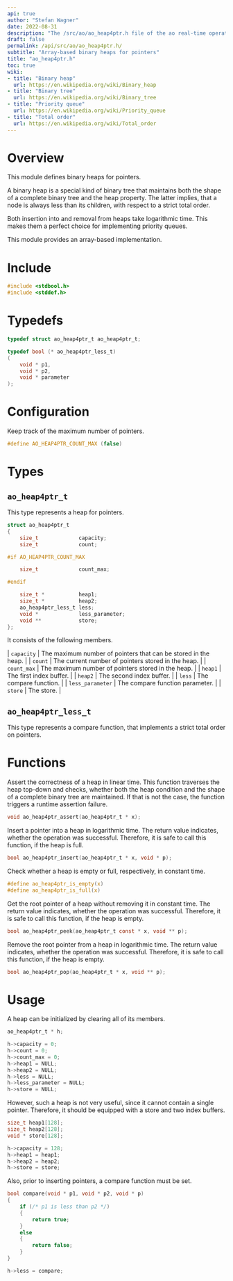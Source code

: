 ```yaml
---
api: true
author: "Stefan Wagner"
date: 2022-08-31
description: "The /src/ao/ao_heap4ptr.h file of the ao real-time operating system."
draft: false
permalink: /api/src/ao/ao_heap4ptr.h/
subtitle: "Array-based binary heaps for pointers"
title: "ao_heap4ptr.h"
toc: true
wiki:
- title: "Binary heap"
  url: https://en.wikipedia.org/wiki/Binary_heap
- title: "Binary tree"
  url: https://en.wikipedia.org/wiki/Binary_tree
- title: "Priority queue"
  url: https://en.wikipedia.org/wiki/Priority_queue
- title: "Total order"
  url: https://en.wikipedia.org/wiki/Total_order
---
```


# Overview

This module defines binary heaps for pointers.

A binary heap is a special kind of binary tree that maintains both the shape of a complete binary tree and the heap property. The latter implies, that a node is always less than its children, with respect to a strict total order. 

Both insertion into and removal from heaps take logarithmic time. This makes them a perfect choice for implementing priority queues.

This module provides an array-based implementation.

# Include

```c
#include <stdbool.h>
#include <stddef.h>
```

# Typedefs

```c
typedef struct ao_heap4ptr_t ao_heap4ptr_t;
```

```c
typedef bool (* ao_heap4ptr_less_t)
(
    void * p1,
    void * p2,
    void * parameter
);
```

# Configuration

Keep track of the maximum number of pointers.

```c
#define AO_HEAP4PTR_COUNT_MAX (false)
```

# Types

## `ao_heap4ptr_t`

This type represents a heap for pointers.

```c
struct ao_heap4ptr_t
{
    size_t             capacity;
    size_t             count;

#if AO_HEAP4PTR_COUNT_MAX

    size_t             count_max;

#endif

    size_t *           heap1;
    size_t *           heap2;
    ao_heap4ptr_less_t less;
    void *             less_parameter;
    void **            store;
};
```

It consists of the following members.

| `capacity` | The maximum number of pointers that can be stored in the heap. |
| `count` | The current number of pointers stored in the heap. |
| `count_max` | The maximum number of pointers stored in the heap. |
| `heap1` | The first index buffer. |
| `heap2` | The second index buffer. |
| `less` | The compare function. |
| `less_parameter` | The compare function parameter. |
| `store` | The store. |

## `ao_heap4ptr_less_t`

This type represents a compare function, that implements a strict total order on pointers.

# Functions

Assert the correctness of a heap in linear time. This function traverses the heap top-down and checks, whether both the heap condition and the shape of a complete binary tree are maintained. If that is not the case, the function triggers a runtime assertion failure.

```c
void ao_heap4ptr_assert(ao_heap4ptr_t * x);
```

Insert a pointer into a heap in logarithmic time. The return value indicates, whether the operation was successful. Therefore, it is safe to call this function, if the heap is full.

```c
bool ao_heap4ptr_insert(ao_heap4ptr_t * x, void * p);
```

Check whether a heap is empty or full, respectively, in constant time.

```c
#define ao_heap4ptr_is_empty(x)
#define ao_heap4ptr_is_full(x)
```

Get the root pointer of a heap without removing it in constant time. The return value indicates, whether the operation was successful. Therefore, it is safe to call this function, if the heap is empty.

```c
bool ao_heap4ptr_peek(ao_heap4ptr_t const * x, void ** p);
```

Remove the root pointer from a heap in logarithmic time. The return value indicates, whether the operation was successful. Therefore, it is safe to call this function, if the heap is empty.

```c
bool ao_heap4ptr_pop(ao_heap4ptr_t * x, void ** p);
```

# Usage

A heap can be initialized by clearing all of its members.

```c
ao_heap4ptr_t * h;
```

```c
h->capacity = 0;
h->count = 0;
h->count_max = 0;
h->heap1 = NULL;
h->heap2 = NULL;
h->less = NULL;
h->less_parameter = NULL;
h->store = NULL;
```

However, such a heap is not very useful, since it cannot contain a single pointer. Therefore, it should be equipped with a store and two index buffers.

```c
size_t heap1[128];
size_t heap2[128];
void * store[128];
```

```c
h->capacity = 128;
h->heap1 = heap1;
h->heap2 = heap2;
h->store = store;
```

Also, prior to inserting pointers, a compare function must be set.

```c
bool compare(void * p1, void * p2, void * p)
{
    if (/* p1 is less than p2 */)
    {
        return true;
    }
    else
    {
        return false;
    }
}
```

```c
h->less = compare;
```
